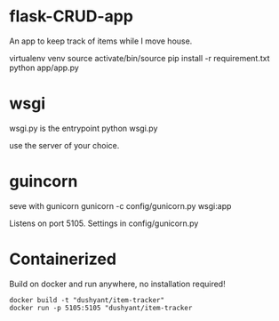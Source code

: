 # flask-CRUD-app
An app to keep track of items while I move house.

virtualenv venv
source activate/bin/source
pip install -r requirement.txt
python app/app.py

# wsgi 
wsgi.py is the entrypoint
python wsgi.py

use the server of your choice.

# guincorn
seve with gunicorn
gunicorn -c config/gunicorn.py wsgi:app

Listens on port 5105. Settings in config/gunicorn.py

# Containerized

Build on docker and run anywhere, no installation required!

```docker build -t "dushyant/item-tracker" ``` \
```docker run -p 5105:5105 "dushyant/item-tracker```
